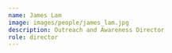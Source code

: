 ```yaml
---
name: James Lam
image: images/people/james_lam.jpg
description: Outreach and Awareness Director
role: director
---
```

